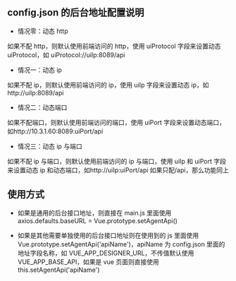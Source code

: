 ## config.json 的后台地址配置说明

- 情况零：动态 http

如果不配 http，则默认使用前端访问的 http，使用 uiProtocol 字段来设置动态 uiProtocol，如 uiProtocol://uiIp:8089/api

- 情况一：动态 ip

如果不配 ip，则默认使用前端访问的 ip，使用 uiIp 字段来设置动态 ip，如http://uiIp:8089/api

- 情况二：动态端口

如果不配端口，则默认使用前端访问的端口，使用 uiPort 字段来设置动态端口，如http://10.3.1.60:8089:uiPort/api

- 情况三：动态 ip 与端口

如果不配 ip 与端口，则默认使用前端访问的 ip 与端口，使用 uiIp 和 uiPort 字段来设置动态 ip 和动态端口，如http://uiIp:uiPort/api
如果只配/api，那么功能同上

## 使用方式

- 如果是通用的后台接口地址，则直接在 main.js 里面使用 axios.defaults.baseURL = Vue.prototype.setAgentApi()

- 如果是其他需要单独使用的后台接口地址则在使用到的 js 里面使用 Vue.prototype.setAgentApi('apiName')，apiName 为 config.json 里面的地址字段名称，如 VUE_APP_DESIGNER_URL，不传值默认使用 VUE_APP_BASE_API，如果是 vue 页面则直接使用 this.setAgentApi('apiName')
